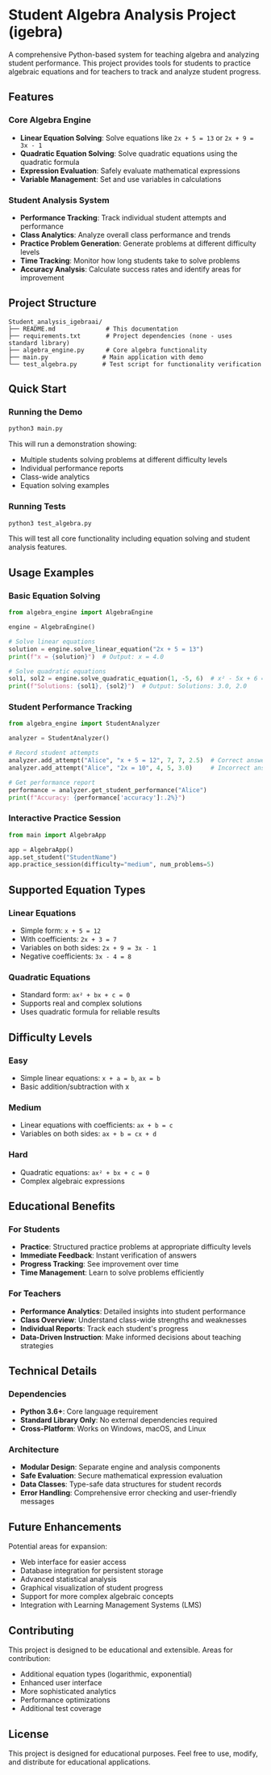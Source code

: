 # Student Algebra Analysis Project (igebra)

A comprehensive Python-based system for teaching algebra and analyzing student performance. This project provides tools for students to practice algebraic equations and for teachers to track and analyze student progress.

## Features

### Core Algebra Engine
- **Linear Equation Solving**: Solve equations like `2x + 5 = 13` or `2x + 9 = 3x - 1`
- **Quadratic Equation Solving**: Solve quadratic equations using the quadratic formula
- **Expression Evaluation**: Safely evaluate mathematical expressions
- **Variable Management**: Set and use variables in calculations

### Student Analysis System
- **Performance Tracking**: Track individual student attempts and performance
- **Class Analytics**: Analyze overall class performance and trends
- **Practice Problem Generation**: Generate problems at different difficulty levels
- **Time Tracking**: Monitor how long students take to solve problems
- **Accuracy Analysis**: Calculate success rates and identify areas for improvement

## Project Structure

```
Student_analysis_igebraai/
├── README.md              # This documentation
├── requirements.txt       # Project dependencies (none - uses standard library)
├── algebra_engine.py      # Core algebra functionality
├── main.py               # Main application with demo
└── test_algebra.py       # Test script for functionality verification
```

## Quick Start

### Running the Demo
```bash
python3 main.py
```

This will run a demonstration showing:
- Multiple students solving problems at different difficulty levels
- Individual performance reports
- Class-wide analytics
- Equation solving examples

### Running Tests
```bash
python3 test_algebra.py
```

This will test all core functionality including equation solving and student analysis features.

## Usage Examples

### Basic Equation Solving

```python
from algebra_engine import AlgebraEngine

engine = AlgebraEngine()

# Solve linear equations
solution = engine.solve_linear_equation("2x + 5 = 13")
print(f"x = {solution}")  # Output: x = 4.0

# Solve quadratic equations
sol1, sol2 = engine.solve_quadratic_equation(1, -5, 6)  # x² - 5x + 6 = 0
print(f"Solutions: {sol1}, {sol2}")  # Output: Solutions: 3.0, 2.0
```

### Student Performance Tracking

```python
from algebra_engine import StudentAnalyzer

analyzer = StudentAnalyzer()

# Record student attempts
analyzer.add_attempt("Alice", "x + 5 = 12", 7, 7, 2.5)  # Correct answer
analyzer.add_attempt("Alice", "2x = 10", 4, 5, 3.0)     # Incorrect answer

# Get performance report
performance = analyzer.get_student_performance("Alice")
print(f"Accuracy: {performance['accuracy']:.2%}")
```

### Interactive Practice Session

```python
from main import AlgebraApp

app = AlgebraApp()
app.set_student("StudentName")
app.practice_session(difficulty="medium", num_problems=5)
```

## Supported Equation Types

### Linear Equations
- Simple form: `x + 5 = 12`
- With coefficients: `2x + 3 = 7`
- Variables on both sides: `2x + 9 = 3x - 1`
- Negative coefficients: `3x - 4 = 8`

### Quadratic Equations
- Standard form: `ax² + bx + c = 0`
- Supports real and complex solutions
- Uses quadratic formula for reliable results

## Difficulty Levels

### Easy
- Simple linear equations: `x + a = b`, `ax = b`
- Basic addition/subtraction with x

### Medium  
- Linear equations with coefficients: `ax + b = c`
- Variables on both sides: `ax + b = cx + d`

### Hard
- Quadratic equations: `ax² + bx + c = 0`
- Complex algebraic expressions

## Educational Benefits

### For Students
- **Practice**: Structured practice problems at appropriate difficulty levels
- **Immediate Feedback**: Instant verification of answers
- **Progress Tracking**: See improvement over time
- **Time Management**: Learn to solve problems efficiently

### For Teachers
- **Performance Analytics**: Detailed insights into student performance
- **Class Overview**: Understand class-wide strengths and weaknesses
- **Individual Reports**: Track each student's progress
- **Data-Driven Instruction**: Make informed decisions about teaching strategies

## Technical Details

### Dependencies
- **Python 3.6+**: Core language requirement
- **Standard Library Only**: No external dependencies required
- **Cross-Platform**: Works on Windows, macOS, and Linux

### Architecture
- **Modular Design**: Separate engine and analysis components
- **Safe Evaluation**: Secure mathematical expression evaluation
- **Data Classes**: Type-safe data structures for student records
- **Error Handling**: Comprehensive error checking and user-friendly messages

## Future Enhancements

Potential areas for expansion:
- Web interface for easier access
- Database integration for persistent storage
- Advanced statistical analysis
- Graphical visualization of student progress
- Support for more complex algebraic concepts
- Integration with Learning Management Systems (LMS)

## Contributing

This project is designed to be educational and extensible. Areas for contribution:
- Additional equation types (logarithmic, exponential)
- Enhanced user interface
- More sophisticated analytics
- Performance optimizations
- Additional test coverage

## License

This project is designed for educational purposes. Feel free to use, modify, and distribute for educational applications.